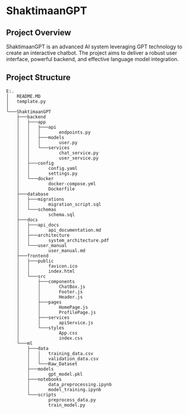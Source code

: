 # ShaktimaanGPT

## Project Overview

ShaktimaanGPT is an advanced AI system leveraging GPT technology to create an interactive chatbot. The project aims to deliver a robust user interface, powerful backend, and effective language model integration.

## Project Structure

```plaintext
E:.
│   README.MD
│   template.py
│
└───ShaktimaanGPT
    ├───backend
    │   ├───app
    │   │   ├───api
    │   │   │       endpoints.py
    │   │   ├───models
    │   │   │       user.py
    │   │   └───services
    │   │           chat_service.py
    │   │           user_service.py
    │   ├───config
    │   │       config.yaml
    │   │       settings.py
    │   └───docker
    │           docker-compose.yml
    │           Dockerfile
    ├───database
    │   ├───migrations
    │   │       migration_script.sql
    │   └───schemas
    │           schema.sql
    ├───docs
    │   ├───api_docs
    │   │       api_documentation.md
    │   ├───architecture
    │   │       system_architecture.pdf
    │   └───user_manual
    │           user_manual.md
    ├───frontend
    │   ├───public
    │   │       favicon.ico
    │   │       index.html
    │   └───src
    │       ├───components
    │       │       ChatBox.js
    │       │       Footer.js
    │       │       Header.js
    │       ├───pages
    │       │       HomePage.js
    │       │       ProfilePage.js
    │       ├───services
    │       │       apiService.js
    │       └───styles
    │               App.css
    │               index.css
    └───ml
        ├───data
        │   │   training_data.csv
        │   │   validation_data.csv
        │   └───Raw_Dataset
        ├───models
        │       gpt_model.pkl
        ├───notebooks
        │       data_preprocessing.ipynb
        │       model_training.ipynb
        └───scripts
                preprocess_data.py
                train_model.py
